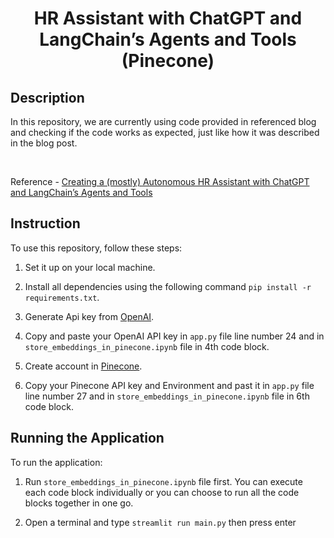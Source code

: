<h1 align="center">
    <b>HR Assistant with ChatGPT and LangChain’s Agents and Tools (Pinecone)</b> 
<br>
</h1>

## Description
In this repository, we are currently using code provided in referenced blog and checking if the code works as expected, just like how it was described in the blog post.

<br>

Reference - <a href='https://pub.towardsai.net/creating-a-mostly-autonomous-hr-assistant-with-chatgpt-and-langchains-agents-and-tools-1cdda0aa70ef'>Creating a (mostly) Autonomous HR Assistant with ChatGPT and LangChain’s Agents and Tools</a>

## Instruction
To use this repository, follow these steps:

1. Set it up on your local machine.

2. Install all dependencies using the following command ```pip install -r requirements.txt```.

3. Generate Api key from <a href='https://platform.openai.com/account/api-keys'>OpenAI</a>. 

4. Copy and paste your OpenAI API key in ```app.py```  file line number 24 and in ```store_embeddings_in_pinecone.ipynb``` file in 4th code block.

5. Create account in <a href='https://www.pinecone.io/'>Pinecone</a>. 

6. Copy your Pinecone API key and Environment and past it in ```app.py```  file line number 27 and in ```store_embeddings_in_pinecone.ipynb``` file in 6th code block.
 
## Running the Application
To run the application:

1. Run ```store_embeddings_in_pinecone.ipynb``` file first. You can execute each code block individually or you can choose to run all the code blocks together in one go.

2. Open a terminal and type ```streamlit run main.py``` then press enter

